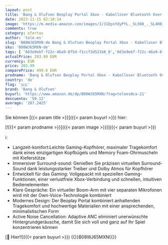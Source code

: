 ```yaml
---
layout: post
title: 'Bang & Olufsen Beoplay Portal Xbox - Kabelloser Bluetooth Over-Ear Noise Cancelling Gaming Kopfhörer  4 Mikrofone  42 Stunden Akkulaufzeit  Dolby Atmos Kopfhörer + USB-C Kabel - Navy'
date: 2023-11-15 02:10:14
image: 'https://m.media-amazon.com/images/I/31EpsYdyPYL._SL500_._SL400_.jpg'
comments: true
category: ofertas
author: 'tole.es'
slug: 'B08WJ65MXN-de Bang & Olufsen Beoplay Portal Xbox - Kabelloser Bluetooth...'
sku: 'B08WJ65MXN-de'
tags: [ '663e9ebf-f22c-46a9-8f5d-f1ccf3d521b8_0','663e9ebf-f22c-46a9-8f5d-f1ccf3d521b8_1301','Arborist Merchandising Root','Elektronik & Foto','Games','Gaming-Headsets für Xbox 360','Gaming-Headsets für Xbox One','Kopfhoerer','Kopfhörer','Kopfhörer & Zubehör','Self Service','Special Features Stores','Surround-Kopfhörer','Veraltete Systeme & Micro-Konsolen','Veraltete Systeme: Xbox','Xbox 360','Xbox One','Xbox Series X & S','Xbox Series X & S Headsets','Zubehör für Xbox 360','Zubehör für Xbox One','Zubehör für Xbox Series X & S','bang & olufsen','🇩🇪', ]
actualPrice: 203.99 EUR
currency: EUR
price: 203.99
comparePrice: 499.0 EUR
prodname: 'Bang & Olufsen Beoplay Portal Xbox - Kabelloser Bluetooth Over-Ear Noise Cancelling Gaming Kopfhörer  4 Mikrofone  42 Stunden Akkulaufzeit  Dolby Atmos Kopfhörer + USB-C Kabel - Navy'
country: 'de'
flag: '🇩🇪'
brand: 'Bang & Olufsen'
buyurl: 'https://www.amazon.de/dp/B08WJ65MXN/?tag=tolees0ca-21'
descuento: '59.12'
average: '287.2425'
---
```


Sie können [{{< param title >}}]({{< param buyurl >}}) hier:

[![{{< param prodname >}}]({{< param image >}})]({{< param buyurl >}})

ℹ️:

- Langzeit-komfort:Leichte Gaming-Kopfhörer, maximaler Tragekomfort dank eines einzigartigen Kopfbügels und Memory Foam-Ohrmuscheln mit Kieferstütze
- Immersiver Surround-sound: Genießen Sie präzisen virtuellen Surround-Sound dank leistungsstarker Treiber und Dolby Atmos für Kopfhörer
- Entwickelt für das Gaming: Vollgepackt mit speziellen Gaming-Funktionen, einer verlustfreie Xbox-Verbindung und schnellen, intuitiven Bedienelementen
- Klare Gespräche: Ein virtueller Boom-Arm mit vier separaten Mikrofonen wird mit der Own-Voice-Technologie kombiniert
- Modernes Design: Der Beoplay Portal kombiniert anhaltenden Tragekomfort und hochwertige Materialien mit einer ansprechenden, minimalistischen Form
- Active Noise Cancellation: Adaptive ANC eliminiert unerwünschte Hintergrundgeräusche, damit Sie sich voll und ganz auf Ihr Spiel konzentrieren können

[🛒 Hier!!]({{< param buyurl >}})
{{<world>}}B08WJ65MXN{{</world>}}
